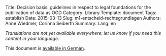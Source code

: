Title: Decision basis: guidelines in respect to legal foundations for the publication of data as OGD
Category: Library
Template: document
Tags: establish
Date: 2015-03-13
Slug: m1-entscheid-rechtsgrundlagen
Authors: Anne Wiedmer, Corinna Seiberth
Summary:
Lang: en

<em>Translations are not yet available everywhere: let us know if you need this content in your language.</em>

This document is [available in German](/de/library/m1-entscheid-rechtsgrundlagen).
